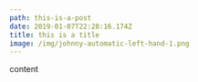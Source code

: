 ```yaml
---
path: this-is-a-post
date: 2019-01-07T22:28:16.174Z
title: this is a title
image: /img/johnny-automatic-left-hand-1.png
---
```

content
